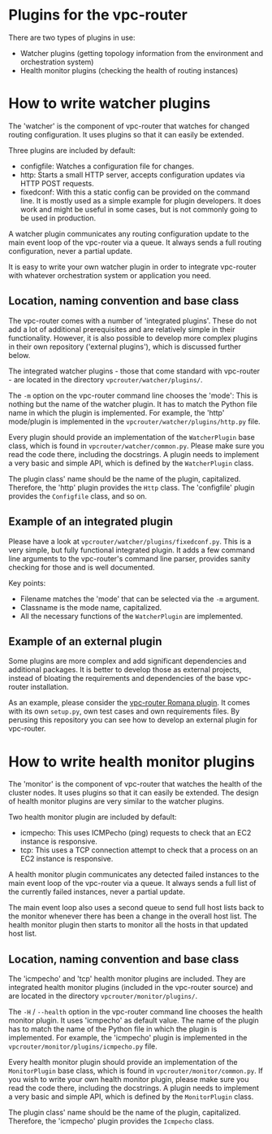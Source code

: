 # Plugins for the vpc-router

There are two types of plugins in use:

* Watcher plugins (getting topology information from the environment and
  orchestration system)
* Health monitor plugins (checking the health of routing instances)

# How to write watcher plugins

The 'watcher' is the component of vpc-router that watches for changed routing
configuration. It uses plugins so that it can easily be extended.

Three plugins are included by default:

* configfile: Watches a configuration file for changes.
* http: Starts a small HTTP server, accepts configuration updates via HTTP POST
  requests.
* fixedconf: With this a static config can be provided on the command line. It
  is mostly used as a simple example for plugin developers. It does work
  and might be useful in some cases, but is not commonly going to be used in
  production.

A watcher plugin communicates any routing configuration update to the main
event loop of the vpc-router via a queue. It always sends a full routing
configuration, never a partial update.

It is easy to write your own watcher plugin in order to integrate vpc-router
with whatever orchestration system or application you need.

## Location, naming convention and base class

The vpc-router comes with a number of 'integrated plugins'. These do not add a
lot of additional prerequisites and are relatively simple in their
functionality. However, it is also possible to develop more complex plugins in
their own repository ('external plugins'), which is discussed further below.

The integrated watcher plugins - those that come standard with vpc-router -
are located in the directory `vpcrouter/watcher/plugins/`.

The `-m` option on the vpc-router command line chooses the 'mode': This is
nothing but the name of the watcher plugin. It has to match the Python file
name in which the plugin is implemented. For example, the 'http' mode/plugin is
implemented in the `vpcrouter/watcher/plugins/http.py` file.

Every plugin should provide an implementation of the `WatcherPlugin` base
class, which is found in `vpcrouter/watcher/common.py`. Please make sure you
read the code there, including the docstrings. A plugin needs to implement a
very basic and simple API, which is defined by the `WatcherPlugin` class.

The plugin class' name should be the name of the plugin, capitalized.
Therefore, the 'http' plugin provides the `Http` class. The
'configfile' plugin provides the `Configfile` class, and so on.

## Example of an integrated plugin

Please have a look at `vpcrouter/watcher/plugins/fixedconf.py`. This is a very
simple, but fully functional integrated plugin. It adds a few command line
arguments to the vpc-router's command line parser, provides sanity checking
for those and is well documented.

Key points:

* Filename matches the 'mode' that can be selected via the `-m` argument.
* Classname is the mode name, capitalized.
* All the necessary functions of the `WatcherPlugin` are implemented.

## Example of an external plugin

Some plugins are more complex and add significant dependencies and additional
packages. It is better to develop those as external projects, instead of
bloating the requirements and dependencies of the base vpc-router installation.

As an example, please consider the
[vpc-router Romana plugin](https://github.com/romana/vpcrouter-romana-plugin).
It comes with its own `setup.py`, own test cases and own requirements files.
By perusing this repository you can see how to develop an external plugin for
vpc-router.


# How to write health monitor plugins

The 'monitor' is the component of vpc-router that watches the health of the
cluster nodes. It uses plugins so that it can easily be extended. The
design of health monitor plugins are very similar to the watcher
plugins.

Two health monitor plugin are included by default:

* icmpecho: This uses ICMPecho (ping) requests to check that an EC2 instance is
  responsive.
* tcp: This uses a TCP connection attempt to check that a process on an EC2
  instance is responsive.

A health monitor plugin communicates any detected failed instances to the main
event loop of the vpc-router via a queue. It always sends a full list of the
currently failed instances, never a partial update.

The main event loop also uses a second queue to send full host lists back to
the monitor whenever there has been a change in the overall host list. The
health monitor plugin then starts to monitor all the hosts in that updated
host list.

## Location, naming convention and base class

The 'icmpecho' and 'tcp' health monitor plugins are included. They are
integrated health monitor plugins (included in the vpc-router source) and are
located in the directory `vpcrouter/monitor/plugins/`.

The `-H` / `--health` option in the vpc-router command line chooses the health
monitor plugin. It uses 'icmpecho' as default value. The name of the plugin has
to match the name of the Python file in which the plugin is implemented. For
example, the 'icmpecho' plugin is implemented in the
`vpcrouter/monitor/plugins/icmpecho.py` file.

Every health monitor plugin should provide an implementation of the
`MonitorPlugin` base class, which is found in `vpcrouter/monitor/common.py`.
If you wish to write your own health monitor plugin, please make sure you
read the code there, including the docstrings. A plugin needs to implement
a very basic and simple API, which is defined by the `MonitorPlugin` class.

The plugin class' name should be the name of the plugin, capitalized.
Therefore, the 'icmpecho' plugin provides the `Icmpecho` class.
